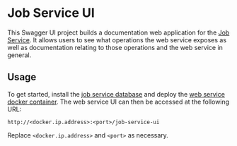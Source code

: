 # Job Service UI

This Swagger UI project builds a documentation web application for the [Job Service](https://github.hpe.com/caf/job-service). It allows
users to see what operations the web service exposes as well as documentation relating to those operations and the web service in general.

## Usage

To get started, install the [job service database](https://github.hpe.com/caf/job-service/tree/develop/job-service-db) and deploy the [web service docker container](https://github.hpe.com/caf/job-service/tree/develop/job-service-container).
The web service UI can then be accessed at the following URL:

	http://<docker.ip.address>:<port>/job-service-ui

Replace `<docker.ip.address>` and `<port>` as necessary.
